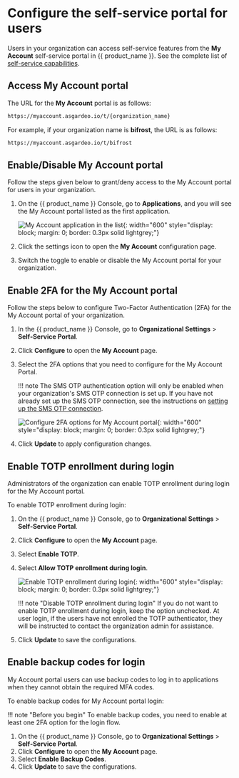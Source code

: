 # Configure the self-service portal for users

Users in your organization can access self-service features from the **My Account** self-service portal in {{ product_name }}. See the complete list of [self-service capabilities]({{base_path}}/guides/user-self-service/).

## Access My Account portal

The URL for the **My Account** portal is as follows:

```bash
https://myaccount.asgardeo.io/t/{organization_name}
```

For example, if your organization name is **bifrost**, the URL is as follows:

```bash  
https://myaccount.asgardeo.io/t/bifrost
```

## Enable/Disable My Account portal

Follow the steps given below to grant/deny access to the My Account portal for users in your organization.

1. On the {{ product_name }} Console, go to **Applications**, and you will see the My Account portal listed as the first application.

    ![My Account application in the list]({{base_path}}/assets/img/guides/organization/self-service/myaccount/application-list.png){: width="600" style="display: block; margin: 0; border: 0.3px solid lightgrey;"}

2. Click the settings icon to open the **My Account** configuration page.
3. Switch the toggle to enable or disable the My Account portal for your organization.

## Enable 2FA for the My Account portal

Follow the steps below to configure Two-Factor Authentication (2FA) for the My Account portal of your organization.

1. In the {{ product_name }} Console, go to **Organizational Settings** > **Self-Service Portal**.
2. Click **Configure** to open the **My Account** page.
3. Select the 2FA options that you need to configure for the My Account Portal.

    !!! note
        The SMS OTP authentication option will only be enabled when your organization's SMS OTP connection is set up. If you have not already set up the SMS OTP connection, see the instructions on [setting up the SMS OTP connection]({{base_path}}/guides/authentication/mfa/add-smsotp-login/#set-up-sms-otp).

    ![Configure 2FA options for My Account portal]({{base_path}}/assets/img/guides/organization/self-service/myaccount/configure-2fa-for-myaccount.png){: width="600" style="display: block; margin: 0; border: 0.3px solid lightgrey;"}

4. Click **Update** to apply configuration changes.

## Enable TOTP enrollment during login
Administrators of the organization can enable TOTP enrollment during login for the My Account portal.

To enable TOTP enrollment during login:

1. On the {{ product_name }} Console, go to **Organizational Settings** > **Self-Service Portal**.
2. Click **Configure** to open the **My Account** page.
3. Select **Enable TOTP**.
4. Select **Allow TOTP enrollment during login**.

    ![Enable TOTP enrollment during login]({{base_path}}/assets/img/guides/organization/self-service/myaccount/enable-totp-enrollment-during-login.png){: width="600" style="display: block; margin: 0; border: 0.3px solid lightgrey;"}

    !!! note "Disable TOTP enrollment during login"
        If you do not want to enable TOTP enrollment during login, keep the option unchecked. At user login, if the users have not enrolled the TOTP authenticator, they will be instructed to contact the organization admin for assistance.

5. Click **Update** to save the configurations.

## Enable backup codes for login
My Account portal users can use backup codes to log in to applications when they cannot obtain the required MFA codes.

To enable backup codes for My Account portal login:

!!! note "Before you begin"
    To enable backup codes, you need to enable at least one 2FA option for the login flow.

1. On the {{ product_name }} Console, go to **Organizational Settings** > **Self-Service Portal**.
2. Click **Configure** to open the **My Account** page.
3. Select **Enable Backup Codes**.
4. Click **Update** to save the configurations.